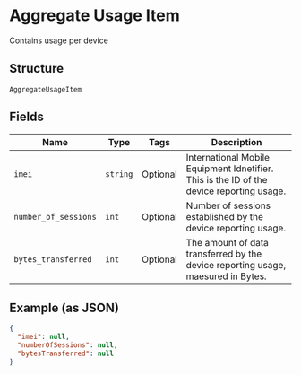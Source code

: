 
# Aggregate Usage Item

Contains usage per device

## Structure

`AggregateUsageItem`

## Fields

| Name | Type | Tags | Description |
|  --- | --- | --- | --- |
| `imei` | `string` | Optional | International Mobile Equipment Idnetifier. This is the ID of the device reporting usage. |
| `number_of_sessions` | `int` | Optional | Number of sessions established by the device reporting usage. |
| `bytes_transferred` | `int` | Optional | The amount of data transferred by the device reporting usage, maesured in Bytes. |

## Example (as JSON)

```json
{
  "imei": null,
  "numberOfSessions": null,
  "bytesTransferred": null
}
```

